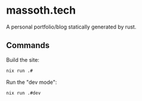 # massoth.tech

A personal portfolio/blog statically generated by rust.

## Commands

Build the site:

```sh
nix run .#
```

Run the "dev mode":

```sh
nix run .#dev
```
